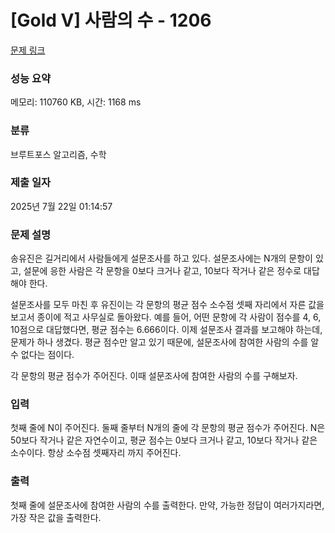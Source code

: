 # [Gold V] 사람의 수 - 1206 

[문제 링크](https://www.acmicpc.net/problem/1206) 

### 성능 요약

메모리: 110760 KB, 시간: 1168 ms

### 분류

브루트포스 알고리즘, 수학

### 제출 일자

2025년 7월 22일 01:14:57

### 문제 설명

<p>송유진은 길거리에서 사람들에게 설문조사를 하고 있다. 설문조사에는 N개의 문항이 있고, 설문에 응한 사람은 각 문항을 0보다 크거나 같고, 10보다 작거나 같은 정수로 대답해야 한다.</p>

<p>설문조사를 모두 마친 후 유진이는 각 문항의 평균 점수 소수점 셋째 자리에서 자른 값을 보고서 종이에 적고 사무실로 돌아왔다. 예를 들어, 어떤 문항에 각 사람이 점수를 4, 6, 10점으로 대답했다면, 평균 점수는 6.666이다. 이제 설문조사 결과를 보고해야 하는데, 문제가 하나 생겼다. 평균 점수만 알고 있기 때문에, 설문조사에 참여한 사람의 수를 알 수 없다는 점이다.</p>

<p>각 문항의 평균 점수가 주어진다. 이때 설문조사에 참여한 사람의 수를 구해보자.</p>

### 입력 

 <p>첫째 줄에 N이 주어진다. 둘째 줄부터 N개의 줄에 각 문항의 평균 점수가 주어진다. N은 50보다 작거나 같은 자연수이고, 평균 점수는 0보다 크거나 같고, 10보다 작거나 같은 소수이다. 항상 소수점 셋째자리 까지 주어진다.</p>

### 출력 

 <p>첫째 줄에 설문조사에 참여한 사람의 수를 출력한다. 만약, 가능한 정답이 여러가지라면, 가장 작은 값을 출력한다.</p>


